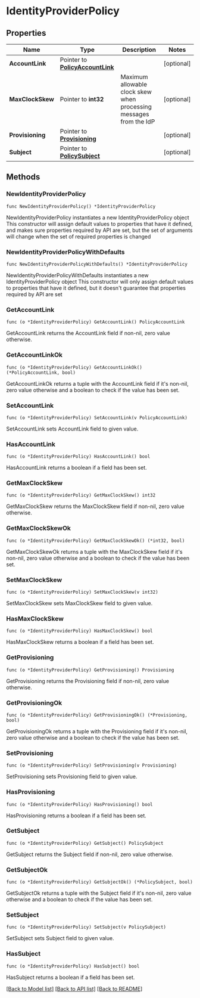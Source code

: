 # IdentityProviderPolicy

## Properties

Name | Type | Description | Notes
------------ | ------------- | ------------- | -------------
**AccountLink** | Pointer to [**PolicyAccountLink**](PolicyAccountLink.md) |  | [optional] 
**MaxClockSkew** | Pointer to **int32** | Maximum allowable clock skew when processing messages from the IdP | [optional] 
**Provisioning** | Pointer to [**Provisioning**](Provisioning.md) |  | [optional] 
**Subject** | Pointer to [**PolicySubject**](PolicySubject.md) |  | [optional] 

## Methods

### NewIdentityProviderPolicy

`func NewIdentityProviderPolicy() *IdentityProviderPolicy`

NewIdentityProviderPolicy instantiates a new IdentityProviderPolicy object
This constructor will assign default values to properties that have it defined,
and makes sure properties required by API are set, but the set of arguments
will change when the set of required properties is changed

### NewIdentityProviderPolicyWithDefaults

`func NewIdentityProviderPolicyWithDefaults() *IdentityProviderPolicy`

NewIdentityProviderPolicyWithDefaults instantiates a new IdentityProviderPolicy object
This constructor will only assign default values to properties that have it defined,
but it doesn't guarantee that properties required by API are set

### GetAccountLink

`func (o *IdentityProviderPolicy) GetAccountLink() PolicyAccountLink`

GetAccountLink returns the AccountLink field if non-nil, zero value otherwise.

### GetAccountLinkOk

`func (o *IdentityProviderPolicy) GetAccountLinkOk() (*PolicyAccountLink, bool)`

GetAccountLinkOk returns a tuple with the AccountLink field if it's non-nil, zero value otherwise
and a boolean to check if the value has been set.

### SetAccountLink

`func (o *IdentityProviderPolicy) SetAccountLink(v PolicyAccountLink)`

SetAccountLink sets AccountLink field to given value.

### HasAccountLink

`func (o *IdentityProviderPolicy) HasAccountLink() bool`

HasAccountLink returns a boolean if a field has been set.

### GetMaxClockSkew

`func (o *IdentityProviderPolicy) GetMaxClockSkew() int32`

GetMaxClockSkew returns the MaxClockSkew field if non-nil, zero value otherwise.

### GetMaxClockSkewOk

`func (o *IdentityProviderPolicy) GetMaxClockSkewOk() (*int32, bool)`

GetMaxClockSkewOk returns a tuple with the MaxClockSkew field if it's non-nil, zero value otherwise
and a boolean to check if the value has been set.

### SetMaxClockSkew

`func (o *IdentityProviderPolicy) SetMaxClockSkew(v int32)`

SetMaxClockSkew sets MaxClockSkew field to given value.

### HasMaxClockSkew

`func (o *IdentityProviderPolicy) HasMaxClockSkew() bool`

HasMaxClockSkew returns a boolean if a field has been set.

### GetProvisioning

`func (o *IdentityProviderPolicy) GetProvisioning() Provisioning`

GetProvisioning returns the Provisioning field if non-nil, zero value otherwise.

### GetProvisioningOk

`func (o *IdentityProviderPolicy) GetProvisioningOk() (*Provisioning, bool)`

GetProvisioningOk returns a tuple with the Provisioning field if it's non-nil, zero value otherwise
and a boolean to check if the value has been set.

### SetProvisioning

`func (o *IdentityProviderPolicy) SetProvisioning(v Provisioning)`

SetProvisioning sets Provisioning field to given value.

### HasProvisioning

`func (o *IdentityProviderPolicy) HasProvisioning() bool`

HasProvisioning returns a boolean if a field has been set.

### GetSubject

`func (o *IdentityProviderPolicy) GetSubject() PolicySubject`

GetSubject returns the Subject field if non-nil, zero value otherwise.

### GetSubjectOk

`func (o *IdentityProviderPolicy) GetSubjectOk() (*PolicySubject, bool)`

GetSubjectOk returns a tuple with the Subject field if it's non-nil, zero value otherwise
and a boolean to check if the value has been set.

### SetSubject

`func (o *IdentityProviderPolicy) SetSubject(v PolicySubject)`

SetSubject sets Subject field to given value.

### HasSubject

`func (o *IdentityProviderPolicy) HasSubject() bool`

HasSubject returns a boolean if a field has been set.


[[Back to Model list]](../README.md#documentation-for-models) [[Back to API list]](../README.md#documentation-for-api-endpoints) [[Back to README]](../README.md)


